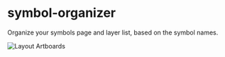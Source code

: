 # symbol-organizer
Organize your symbols page and layer list, based on the symbol names.

![Layout Artboards](https://raw.githubusercontent.com/sonburn/sncr-sketch-plugin/master/Screenshots/Symbol%20Organizer.png)
